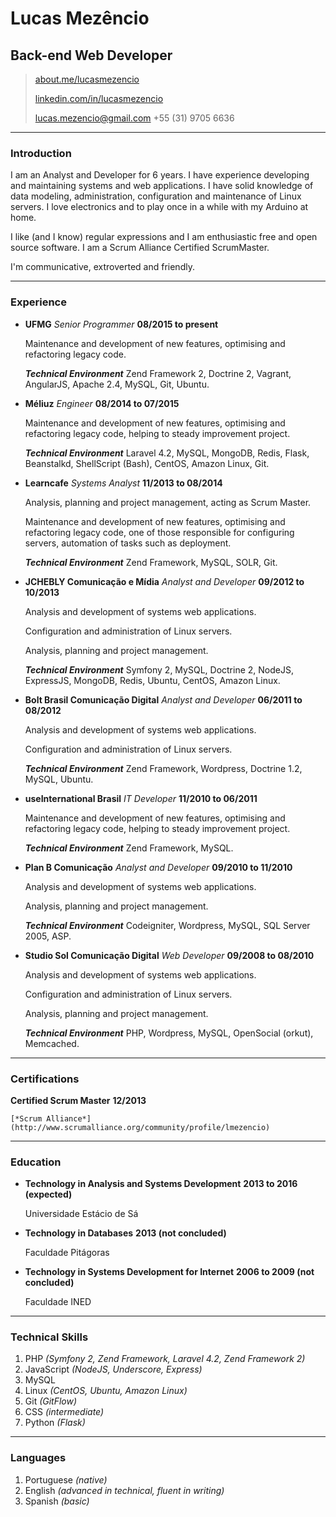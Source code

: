 # Lucas Mezêncio
## Back-end Web Developer

> [about.me/lucasmezencio](http://about.me/lucasmezencio)
>
> [linkedin.com/in/lucasmezencio](http://linkedin.com/in/lucasmezencio)
>
> [lucas.mezencio@gmail.com](mailto:lucas.mezencio@gmail.com)
> +55 (31) 9705 6636

------
### Introduction

I am an Analyst and Developer for 6 years.
I have experience developing and maintaining systems and web applications.
I have solid knowledge of data modeling, administration, configuration and maintenance of Linux servers.
I love electronics and to play once in a while with my Arduino at home.

I like (and I know) regular expressions and I am enthusiastic free and open source software.
I am a Scrum Alliance Certified ScrumMaster.

I'm communicative, extroverted and friendly.

------
### Experience

* **UFMG** *Senior Programmer* __08/2015 to present__

    Maintenance and development of new features, optimising and refactoring legacy code.

    ***Technical Environment*** Zend Framework 2, Doctrine 2, Vagrant, AngularJS, Apache 2.4, MySQL, Git, Ubuntu.

* **Méliuz** *Engineer* __08/2014 to 07/2015__

    Maintenance and development of new features, optimising and refactoring legacy code, helping to steady improvement project.

    ***Technical Environment*** Laravel 4.2, MySQL, MongoDB, Redis, Flask, Beanstalkd, ShellScript (Bash), CentOS, Amazon Linux, Git.

* **Learncafe** *Systems Analyst* __11/2013 to 08/2014__

    Analysis, planning and project management, acting as Scrum Master.

    Maintenance and development of new features, optimising and refactoring legacy code, one of those responsible for configuring servers, automation of tasks such as deployment.

    ***Technical Environment*** Zend Framework, MySQL, SOLR, Git.

* **JCHEBLY Comunicação e Mídia** *Analyst and Developer* __09/2012 to 10/2013__

    Analysis and development of systems web applications.

    Configuration and administration of Linux servers.

    Analysis, planning and project management.

    ***Technical Environment*** Symfony 2, MySQL, Doctrine 2, NodeJS, ExpressJS, MongoDB, Redis, Ubuntu, CentOS, Amazon Linux.

* **Bolt Brasil Comunicação Digital** *Analyst and Developer* __06/2011 to 08/2012__

    Analysis and development of systems web applications.

    Configuration and administration of Linux servers.

    ***Technical Environment*** Zend Framework, Wordpress, Doctrine 1.2, MySQL, Ubuntu.

* **useInternational Brasil** *IT Developer* __11/2010 to 06/2011__

    Maintenance and development of new features, optimising and refactoring legacy code, helping to steady improvement project.

    ***Technical Environment*** Zend Framework, MySQL.

* **Plan B Comunicação** *Analyst and Developer* __09/2010 to 11/2010__

    Analysis and development of systems web applications.

    Analysis, planning and project management.

    ***Technical Environment*** Codeigniter, Wordpress, MySQL, SQL Server 2005, ASP.

* **Studio Sol Comunicação Digital** *Web Developer* __09/2008 to 08/2010__

    Analysis and development of systems web applications.

    Configuration and administration of Linux servers.

    Analysis, planning and project management.

    ***Technical Environment*** PHP, Wordpress, MySQL, OpenSocial (orkut), Memcached.

------
### Certifications

**Certified Scrum Master** __12/2013__

    [*Scrum Alliance*](http://www.scrumalliance.org/community/profile/lmezencio)

------
### Education

* **Technology in Analysis and Systems Development** __2013 to 2016 (expected)__

    Universidade Estácio de Sá

* **Technology in Databases** __2013 (not concluded)__

    Faculdade Pitágoras

* **Technology in Systems Development for Internet** __2006 to 2009 (not concluded)__

    Faculdade INED

------
### Technical Skills

1. PHP *(Symfony 2, Zend Framework, Laravel 4.2, Zend Framework 2)*
2. JavaScript *(NodeJS, Underscore, Express)*
3. MySQL
4. Linux *(CentOS, Ubuntu, Amazon Linux)*
5. Git *(GitFlow)*
6. CSS *(intermediate)*
7. Python *(Flask)*

------
### Languages

1. Portuguese *(native)*
2. English *(advanced in technical, fluent in writing)*
3. Spanish *(basic)*
